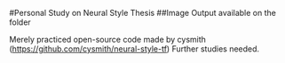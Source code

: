 #Personal Study on Neural Style Thesis
##Image Output available on the folder

Merely practiced open-source code made by cysmith (https://github.com/cysmith/neural-style-tf)
Further studies needed.
